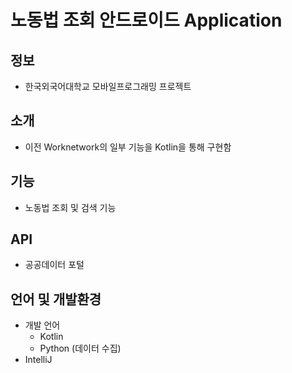 # 노동법 조회 안드로이드 Application

## 정보
 - 한국외국어대학교 모바일프로그래밍 프로젝트
## 소개
 - 이전 Worknetwork의 일부 기능을 Kotlin을 통해 구현함
## 기능 
 - 노동법 조회 및 검색 기능
## API
 - 공공데이터 포털
## 언어 및 개발환경
 - 개발 언어
   - Kotlin
   - Python (데이터 수집)
 - IntelliJ
